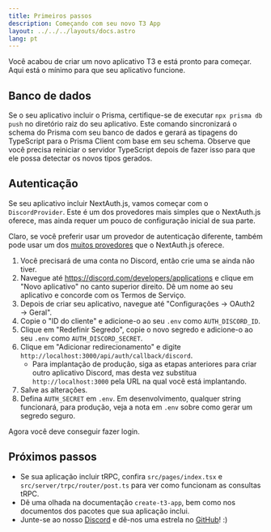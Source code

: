 ```yaml
---
title: Primeiros passos
description: Começando com seu novo T3 App
layout: ../../../layouts/docs.astro
lang: pt
---
```


Você acabou de criar um novo aplicativo T3 e está pronto para começar. Aqui está o mínimo para que seu aplicativo funcione.

## Banco de dados

Se o seu aplicativo incluir o Prisma, certifique-se de executar `npx prisma db push` no diretório raiz do seu aplicativo. Este comando sincronizará o schema do Prisma com seu banco de dados e gerará as tipagens do TypeScript para o Prisma Client com base em seu schema. Observe que você precisa reiniciar o servidor TypeScript depois de fazer isso para que ele possa detectar os novos tipos gerados.

## Autenticação

Se seu aplicativo incluir NextAuth.js, vamos começar com o `DiscordProvider`. Este é um dos provedores mais simples que o NextAuth.js oferece, mas ainda requer um pouco de configuração inicial de sua parte.

Claro, se você preferir usar um provedor de autenticação diferente, também pode usar um dos [muitos provedores](https://next-auth.js.org/providers/) que o NextAuth.js oferece.

1. Você precisará de uma conta no Discord, então crie uma se ainda não tiver.
2. Navegue até https://discord.com/developers/applications e clique em "Novo aplicativo" no canto superior direito. Dê um nome ao seu aplicativo e concorde com os Termos de Serviço.
3. Depois de criar seu aplicativo, navegue até "Configurações → OAuth2 → Geral".
4. Copie o "ID do cliente" e adicione-o ao seu `.env` como `AUTH_DISCORD_ID`.
5. Clique em "Redefinir Segredo", copie o novo segredo e adicione-o ao seu `.env` como `AUTH_DISCORD_SECRET`.
6. Clique em "Adicionar redirecionamento" e digite `http://localhost:3000/api/auth/callback/discord`.
   - Para implantação de produção, siga as etapas anteriores para criar outro aplicativo Discord, mas desta vez substitua `http://localhost:3000` pela URL na qual você está implantando.
7. Salve as alterações.
8. Defina `AUTH_SECRET` em `.env`. Em desenvolvimento, qualquer string funcionará, para produção, veja a nota em `.env` sobre como gerar um segredo seguro.

Agora você deve conseguir fazer login.

## Próximos passos

- Se sua aplicação incluir tRPC, confira `src/pages/index.tsx` e `src/server/trpc/router/post.ts` para ver como funcionam as consultas tRPC.
- Dê uma olhada na documentação `create-t3-app`, bem como nos documentos dos pacotes que sua aplicação inclui.
- Junte-se ao nosso [Discord](https://t3.gg/discord) e dê-nos uma estrela no [GitHub](https://github.com/t3-oss/create-t3-app)! :)
